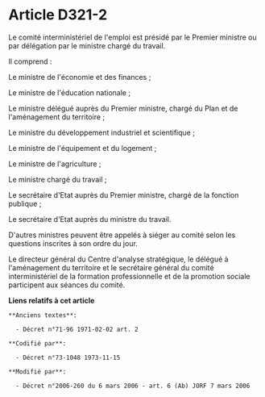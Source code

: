 # Article D321-2

Le comité interministériel de l'emploi est présidé par le Premier ministre ou par délégation par le ministre chargé du
travail.

Il comprend :

Le ministre de l'économie et des finances ;

Le ministre de l'éducation nationale ;

Le ministre délégué auprès du Premier ministre, chargé du Plan et de l'aménagement du territoire ;

Le ministre du développement industriel et scientifique ;

Le ministre de l'équipement et du logement ;

Le ministre de l'agriculture ;

Le ministre chargé du travail ;

Le secrétaire d'Etat auprès du Premier ministre, chargé de la fonction publique ;

Le secrétaire d'Etat auprès du ministre du travail.

D'autres ministres peuvent être appelés à siéger au comité selon les questions inscrites à son ordre du jour.

Le directeur général du Centre d'analyse stratégique, le délégué à l'aménagement du territoire et le secrétaire général du
comité interministériel de la formation professionnelle et de la promotion sociale participent aux séances du comité.

**Liens relatifs à cet article**

	**Anciens textes**:

	  - Décret n°71-96 1971-02-02 art. 2

	**Codifié par**:

	  - Décret n°73-1048 1973-11-15

	**Modifié par**:

	  - Décret n°2006-260 du 6 mars 2006 - art. 6 (Ab) JORF 7 mars 2006
